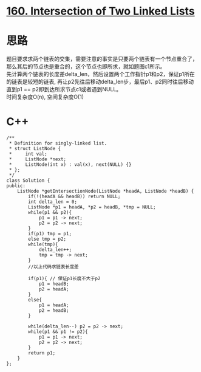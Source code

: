 # [160. Intersection of Two Linked Lists](https://leetcode.com/problems/intersection-of-two-linked-lists/description/)
# 思路
题目要求求两个链表的交集，需要注意的事实是只要两个链表有一个节点重合了，那么其后的节点也是重合的，这个节点也即所求，就如题图c1所示。   
先计算两个链表的长度差delta_len，然后设置两个工作指针p1和p2，保证p1所在的链表是较短的链表, 再让p2先往后移动delta_len步，最后p1、p2同时往后移动
直到p1 == p2即到达所求节点c1或者遇到NULL。   
时间复杂度O(n), 空间复杂度O(1)
# C++
```
/**
 * Definition for singly-linked list.
 * struct ListNode {
 *     int val;
 *     ListNode *next;
 *     ListNode(int x) : val(x), next(NULL) {}
 * };
 */
class Solution {
public:
    ListNode *getIntersectionNode(ListNode *headA, ListNode *headB) {
        if(!(headA && headB)) return NULL;
        int delta_len = 0;
        ListNode *p1 = headA, *p2 = headB, *tmp = NULL;
        while(p1 && p2){
            p1 = p1 -> next;
            p2 = p2 -> next;
        }
        if(p1) tmp = p1;
        else tmp = p2;
        while(tmp){
            delta_len++;
            tmp = tmp -> next;
        }
        //以上代码求链表长度差
          
        if(p1){ // 保证p1长度不大于p2
            p1 = headB;
            p2 = headA;
        }
        else{
            p1 = headA;
            p2 = headB;
        }
        
        while(delta_len--) p2 = p2 -> next;
        while(p1 && p1 != p2){
            p1 = p1 -> next;
            p2 = p2 -> next;
        }
        return p1;
    }
};
```
